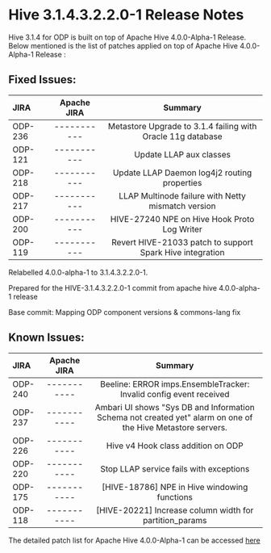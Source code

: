 # Hive 3.1.4.3.2.2.0-1 Release Notes

 

Hive 3.1.4 for ODP is built on top of Apache Hive 4.0.0-Alpha-1 Release. Below mentioned is the list of patches applied on top of Apache Hive 4.0.0-Alpha-1 Release :

 

## Fixed Issues:

 
| JIRA      | Apache JIRA | Summary     |
| :---        |    :----:   |          :---: |
| ODP-236      | -----------      | Metastore Upgrade to 3.1.4 failing with Oracle 11g database   |
| ODP-121   | -----------        | Update LLAP aux classes      |
| ODP-218   | -----------        | Update LLAP Daemon log4j2 routing properties      |
| ODP-217   | -----------        | LLAP Multinode failure with Netty mismatch version      |
| ODP-200   | -----------        | HIVE-27240 NPE on Hive Hook Proto Log Writer      |
| ODP-119   | -----------        | Revert HIVE-21033 patch to support Spark Hive integration      |


Relabelled 4.0.0-alpha-1 to 3.1.4.3.2.2.0-1.

Prepared for the HIVE-3.1.4.3.2.2.0-1 commit from apache hive 4.0.0-alpha-1 release

Base commit: Mapping ODP component versions & commons-lang fix 

## Known Issues:

 | JIRA      | Apache JIRA | Summary     |
| :---        |    :----:   |          :---: |
| ODP-240      | -----------      | Beeline: ERROR imps.EnsembleTracker: Invalid config event received   |
| ODP-237   | -----------        | Ambari UI shows "Sys DB and Information Schema not created yet" alarm on one of the Hive Metastore servers.      |
| ODP-226   | -----------        | Hive v4 Hook class addition on ODP      |
| ODP-220   | -----------        | Stop LLAP service fails with exceptions      |
| ODP-175   | -----------        | [HIVE-18786] NPE in Hive windowing functions      |
| ODP-118   | -----------        | [HIVE-20221] Increase column width for partition_params      |


  
The detailed patch list for Apache Hive 4.0.0-Alpha-1 can be accessed [here](https://issues.apache.org/jira/secure/ReleaseNote.jspa?version=12351399&styleName=Html&projectId=12310843)